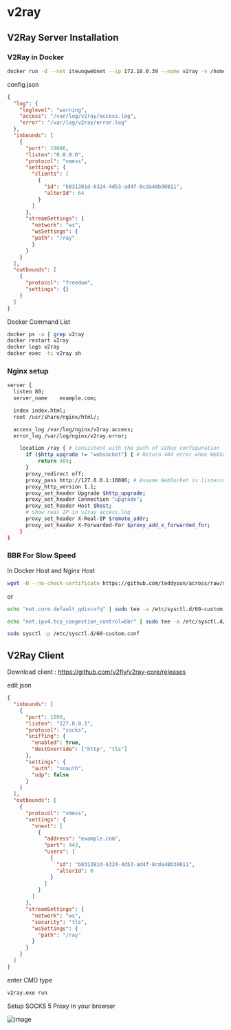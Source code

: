 # v2ray
## V2Ray Server Installation

### V2Ray in Docker
```sh
docker run -d --net iteungwebnet --ip 172.18.0.39 --name v2ray -v /home/docker/v2ray:/etc/v2fly -p 10086:10086 v2fly/v2fly-core run -c /etc/v2fly/config.json
```

config.json
```json
{
  "log": {
    "loglevel": "warning",
    "access": "/var/log/v2ray/access.log",
    "error": "/var/log/v2ray/error.log"
  },
  "inbounds": [
    {
      "port": 10086,
      "listen":"0.0.0.0",
      "protocol": "vmess",
      "settings": {
        "clients": [
          {
            "id": "b831381d-6324-4d53-ad4f-8cda48b30811",
            "alterId": 64
          }
        ]
      },
      "streamSettings": {
        "network": "ws",
        "wsSettings": {
        "path": "/ray"
        }
      }
    }
  ],
  "outbounds": [
    {
      "protocol": "freedom",
      "settings": {}
    }
  ]
}
```

Docker Command List

```sh
docker ps -a | grep v2ray
docker restart v2ray
docker logs v2ray
docker exec -ti v2ray sh
```
### Nginx setup

```sh
server {
  listen 80;
  server_name    example.com;

  index index.html;
  root /usr/share/nginx/html/;

  access_log /var/log/nginx/v2ray.access;
  error_log /var/log/nginx/v2ray.error;

    location /ray { # Consistent with the path of V2Ray configuration
      if ($http_upgrade != "websocket") { # Return 404 error when WebSocket upgrading negotiate failed
          return 404;
      }
      proxy_redirect off;
      proxy_pass http://127.0.0.1:10086; # Assume WebSocket is listening at localhost on port of 10000
      proxy_http_version 1.1;
      proxy_set_header Upgrade $http_upgrade;
      proxy_set_header Connection "upgrade";
      proxy_set_header Host $host;
      # Show real IP in v2ray access.log
      proxy_set_header X-Real-IP $remote_addr;
      proxy_set_header X-Forwarded-For $proxy_add_x_forwarded_for;
    }
}
```

### BBR For Slow Speed
In Docker Host and Nginx Host

```sh
wget -N --no-check-certificate https://github.com/teddysun/across/raw/master/bbr.sh && chmod +x bbr.sh && bash bbr.sh
```
or

```sh
echo "net.core.default_qdisc=fq" | sudo tee -a /etc/sysctl.d/60-custom.conf

echo "net.ipv4.tcp_congestion_control=bbr" | sudo tee -a /etc/sysctl.d/60-custom.conf

sudo sysctl -p /etc/sysctl.d/60-custom.conf

```

## V2Ray Client

Download client : https://github.com/v2fly/v2ray-core/releases

edit json
```json
{
  "inbounds": [
    {
      "port": 1090,
      "listen": "127.0.0.1",
      "protocol": "socks",
      "sniffing": {
        "enabled": true,
        "destOverride": ["http", "tls"]
      },
      "settings": {
        "auth": "noauth",
        "udp": false
      }
    }
  ],
  "outbounds": [
    {
      "protocol": "vmess",
      "settings": {
        "vnext": [
          {
            "address": "example.com",
            "port": 443,
            "users": [
              {
                "id": "b831381d-6324-4d53-ad4f-8cda48b30811",
                "alterId": 0
              }
            ]
          }
        ]
      },
      "streamSettings": {
        "network": "ws",
        "security": "tls",
        "wsSettings": {
          "path": "/ray"
        }
      }
    }
  ]
}
```

enter CMD type 
```sh
v2ray.exe run
```

Setup SOCKS 5 Proxy in your browser

![image](https://user-images.githubusercontent.com/11188109/235120455-bef7c819-21e1-4867-ad0d-289731e94a97.png)
